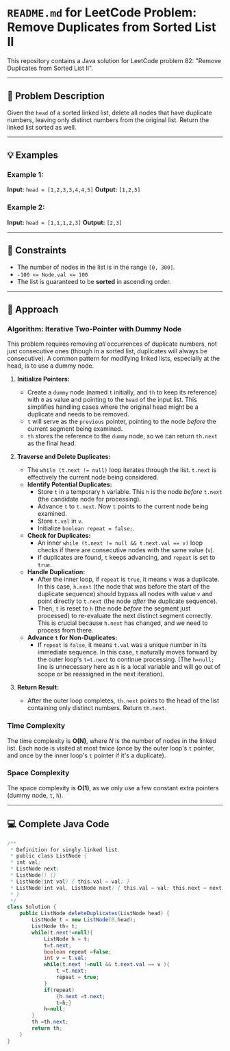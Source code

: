 # `README.md` for LeetCode Problem: Remove Duplicates from Sorted List II

This repository contains a Java solution for LeetCode problem 82: "Remove Duplicates from Sorted List II".

---

## 📝 Problem Description

Given the `head` of a sorted linked list, delete all nodes that have duplicate numbers, leaving only distinct numbers from the original list. Return the linked list sorted as well.

---

## 💡 Examples

### Example 1:

**Input:** `head = [1,2,3,3,4,4,5]`
**Output:** `[1,2,5]`

### Example 2:

**Input:** `head = [1,1,1,2,3]`
**Output:** `[2,3]`

---

## 🚫 Constraints

* The number of nodes in the list is in the range `[0, 300]`.
* `-100 <= Node.val <= 100`
* The list is guaranteed to be **sorted** in ascending order.

---

## 🧠 Approach

### Algorithm: Iterative Two-Pointer with Dummy Node

This problem requires removing *all* occurrences of duplicate numbers, not just consecutive ones (though in a sorted list, duplicates will always be consecutive). A common pattern for modifying linked lists, especially at the head, is to use a dummy node.

1.  **Initialize Pointers:**
    * Create a `dummy` node (named `t` initially, and `th` to keep its reference) with `0` as value and pointing to the `head` of the input list. This simplifies handling cases where the original head might be a duplicate and needs to be removed.
    * `t` will serve as the `previous` pointer, pointing to the node *before* the current segment being examined.
    * `th` stores the reference to the `dummy` node, so we can return `th.next` as the final head.

2.  **Traverse and Delete Duplicates:**
    * The `while (t.next != null)` loop iterates through the list. `t.next` is effectively the current node being considered.
    * **Identify Potential Duplicates:**
        * Store `t` in a temporary `h` variable. This `h` is the node *before* `t.next` (the candidate node for processing).
        * Advance `t` to `t.next`. Now `t` points to the current node being examined.
        * Store `t.val` in `v`.
        * Initialize `boolean repeat = false;`.
    * **Check for Duplicates:**
        * An inner `while (t.next != null && t.next.val == v)` loop checks if there are consecutive nodes with the same value (`v`).
        * If duplicates are found, `t` keeps advancing, and `repeat` is set to `true`.
    * **Handle Duplication:**
        * After the inner loop, if `repeat` is `true`, it means `v` was a duplicate. In this case, `h.next` (the node that was before the start of the duplicate sequence) should bypass all nodes with value `v` and point directly to `t.next` (the node *after* the duplicate sequence).
        * Then, `t` is reset to `h` (the node *before* the segment just processed) to re-evaluate the next distinct segment correctly. This is crucial because `h.next` has changed, and we need to process from there.
    * **Advance `t` for Non-Duplicates:**
        * If `repeat` is `false`, it means `t.val` was a unique number in its immediate sequence. In this case, `t` naturally moves forward by the outer loop's `t=t.next` to continue processing. (The `h=null;` line is unnecessary here as `h` is a local variable and will go out of scope or be reassigned in the next iteration).

3.  **Return Result:**
    * After the outer loop completes, `th.next` points to the head of the list containing only distinct numbers. Return `th.next`.

### Time Complexity

The time complexity is **O(N)**, where $N$ is the number of nodes in the linked list. Each node is visited at most twice (once by the outer loop's `t` pointer, and once by the inner loop's `t` pointer if it's a duplicate).

### Space Complexity

The space complexity is **O(1)**, as we only use a few constant extra pointers (dummy node, `t`, `h`).

---

## 💻 Complete Java Code

```java
/**
 * Definition for singly-linked list.
 * public class ListNode {
 * int val;
 * ListNode next;
 * ListNode() {}
 * ListNode(int val) { this.val = val; }
 * ListNode(int val, ListNode next) { this.val = val; this.next = next; }
 * }
 */
class Solution {
    public ListNode deleteDuplicates(ListNode head) {
        ListNode t = new ListNode(0,head);
        ListNode th= t;
        while(t.next!=null){
            ListNode h = t;
            t=t.next;
            boolean repeat =false;
            int v = t.val;
            while(t.next !=null && t.next.val == v ){
                t =t.next;
                repeat = true;
            }
            if(repeat)
                {h.next =t.next;
                t=h;}
            h=null;
        }
        th =th.next;
        return th;
    }
}